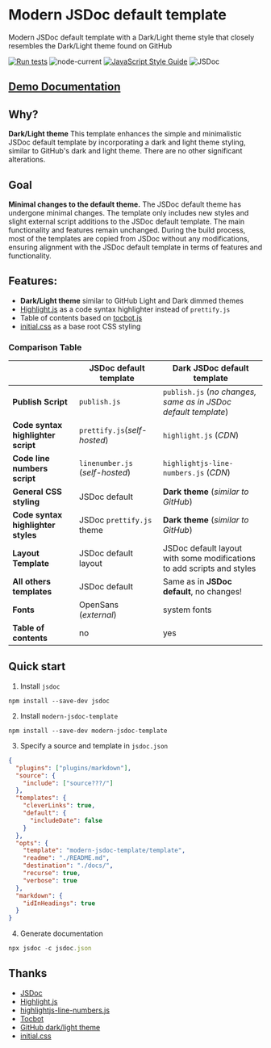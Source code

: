 # Modern JSDoc default template

Modern JSDoc default template with a Dark/Light theme style that closely resembles the Dark/Light theme found on GitHub

[![Run tests](https://github.com/dmh/modern-jsdoc-template/actions/workflows/test.yml/badge.svg)](https://github.com/dmh/modern-jsdoc-template/actions/workflows/test.yml)
![node-current](https://img.shields.io/node/v/modern-jsdoc-template)
[![JavaScript Style Guide](https://img.shields.io/badge/code_style-standard-brightgreen.svg)](https://standardjs.com)
![JSDoc](https://img.shields.io/badge/API\%20documentation-JSDoc-yellow)

## [**Demo Documentation**](https://dmh.github.io/modern-jsdoc-template)

## Why?
**Dark/Light theme**
This template enhances the simple and minimalistic JSDoc default template by incorporating a dark and light theme styling, similar to GitHub's dark and light theme. There are no other significant alterations.

## Goal
**Minimal changes to the default theme.**
The JSDoc default theme has undergone minimal changes. The template only includes new styles and slight external script additions to the JSDoc default template. The main functionality and features remain unchanged. During the build process, most of the templates are copied from JSDoc without any modifications, ensuring alignment with the JSDoc default template in terms of features and functionality.

## Features:
- **Dark/Light theme** similar to GitHub Light and Dark dimmed themes
- [Highlight.js](https://github.com/highlightjs/highlight.js) as a code syntax highlighter instead of `prettify.js`
- Table of contents based on [tocbot.js](https://github.com/tscanlin/tocbot)
- [initial.css](https://www.npmjs.com/package/@resultify/initial.css) as a base root CSS styling

### Comparison Table
||JSDoc default template|Dark JSDoc default template|
|---|---|---|
|**Publish Script**|`publish.js`|`publish.js` (_no changes, same as in JSDoc default template_)|
|**Code syntax highlighter script**|`prettify.js`(_self-hosted_)|`highlight.js` (_CDN_)|
|**Code line numbers script**|`linenumber.js` (_self-hosted_)|`highlightjs-line-numbers.js` (_CDN_)|
|**General CSS styling**|JSDoc default|**Dark theme** (_similar to GitHub_)|
|**Code syntax highlighter styles**|JSDoc `prettify.js` theme|**Dark theme** (_similar to GitHub_)|
|**Layout Template**|JSDoc default layout |JSDoc default layout with some modifications to add scripts and styles|
|**All others templates**|JSDoc default|Same as in **JSDoc default**, no changes!
|**Fonts**|OpenSans (_external_)|system fonts|
|**Table of contents**|no|yes|

## Quick start
1. Install `jsdoc`
```
npm install --save-dev jsdoc
```
2. Install `modern-jsdoc-template`
```
npm install --save-dev modern-jsdoc-template
```
3. Specify a source and template in `jsdoc.json`
```json
{
  "plugins": ["plugins/markdown"],
  "source": {
    "include": ["source???/"]
  },
  "templates": {
    "cleverLinks": true,
    "default": {
      "includeDate": false
    }
  },
  "opts": {
    "template": "modern-jsdoc-template/template",
    "readme": "./README.md",
    "destination": "./docs/",
    "recurse": true,
    "verbose": true
  },
  "markdown": {
    "idInHeadings": true
  }
}
```
4. Generate documentation
```js
npx jsdoc -c jsdoc.json
```

## Thanks
- [JSDoc](https://jsdoc.app)
- [Highlight.js](https://github.com/highlightjs/highlight.js)
- [highlightjs-line-numbers.js](https://github.com/wcoder/highlightjs-line-numbers.js/)
- [Tocbot](https://github.com/tscanlin/tocbot)
- [GitHub dark/light theme](https://github.com)
- [initial.css](https://www.npmjs.com/package/@resultify/initial.css)
